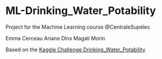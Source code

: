 # ML-Drinking_Water_Potability
Project for the Machine Learning course @CentraleSupélec

Emma Cerceau
Ariane Dlns
Magali Morin

Based on the [Kaggle Challenge Drinking_Water_Potability](https://www.kaggle.com/artimule/drinking-water-probability)
